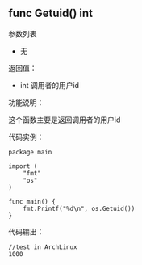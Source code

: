 ## func Getuid() int

参数列表

- 无

返回值：

- int 调用者的用户id

功能说明：

这个函数主要是返回调用者的用户id

代码实例：

    package main

    import (
        "fmt"
        "os"
    )

    func main() {
        fmt.Printf("%d\n", os.Getuid())
    }

代码输出：

    //test in ArchLinux
    1000
